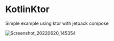 # KotlinKtor
Simple example using ktor with jetpack compose

![Screenshot_20220620_145354](https://user-images.githubusercontent.com/33086068/175515970-1fc537dc-4b6a-4c1f-bafd-44fe16fe30a6.png)
